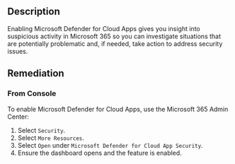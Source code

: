 ## Description

Enabling Microsoft Defender for Cloud Apps gives you insight into suspicious activity in Microsoft 365 so you can investigate situations that are potentially problematic and, if needed, take action to address security issues.

## Remediation

### From Console

To enable Microsoft Defender for Cloud Apps, use the Microsoft 365 Admin Center:

1. Select `Security`.
2. Select `More Resources`.
3. Select `Open` under `Microsoft Defender for Cloud App Security`.
4. Ensure the dashboard opens and the feature is enabled.

